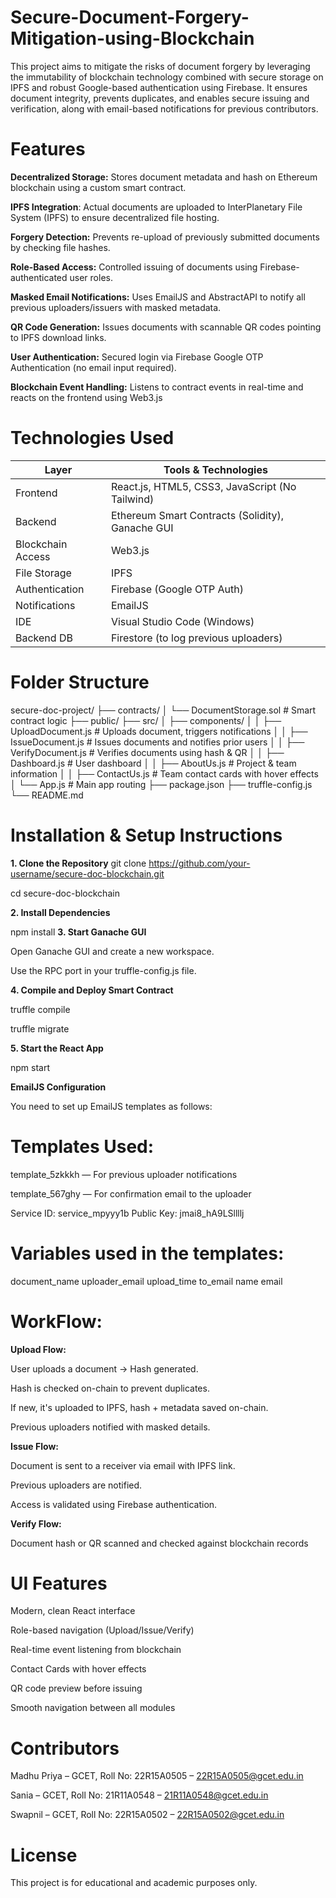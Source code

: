 # Secure-Document-Forgery-Mitigation-using-Blockchain
This project aims to mitigate the risks of document forgery by leveraging the immutability of blockchain technology combined with secure storage on IPFS and robust Google-based authentication using Firebase. It ensures document integrity, prevents duplicates, and enables secure issuing and verification, along with email-based notifications for previous contributors.

# Features

**Decentralized Storage:** Stores document metadata and hash on Ethereum blockchain using a custom smart contract.

**IPFS Integration**: Actual documents are uploaded to InterPlanetary File System (IPFS) to ensure decentralized file hosting.

**Forgery Detection:** Prevents re-upload of previously submitted documents by checking file hashes.

**Role-Based Access:** Controlled issuing of documents using Firebase-authenticated user roles.

**Masked Email Notifications:** Uses EmailJS and AbstractAPI to notify all previous uploaders/issuers with masked metadata.

**QR Code Generation:** Issues documents with scannable QR codes pointing to IPFS download links.

**User Authentication:** Secured login via Firebase Google OTP Authentication (no email input required).

**Blockchain Event Handling:** Listens to contract events in real-time and reacts on the frontend using Web3.js

# Technologies Used

| Layer             | Tools & Technologies                             |
| ----------------- | ------------------------------------------------ |
| Frontend          | React.js, HTML5, CSS3, JavaScript (No Tailwind)  |
| Backend           | Ethereum Smart Contracts (Solidity), Ganache GUI |
| Blockchain Access | Web3.js                                          |
| File Storage      | IPFS                                             |
| Authentication    | Firebase (Google OTP Auth)                       |
| Notifications     | EmailJS                                          |
| IDE               | Visual Studio Code (Windows)                     |
| Backend DB        | Firestore (to log previous uploaders)            | 

# Folder Structure

secure-doc-project/
├── contracts/
│   └── DocumentStorage.sol          # Smart contract logic
├── public/
├── src/
│   ├── components/
│   │   ├── UploadDocument.js        # Uploads document, triggers notifications
│   │   ├── IssueDocument.js         # Issues documents and notifies prior users
│   │   ├── VerifyDocument.js        # Verifies documents using hash & QR
│   │   ├── Dashboard.js             # User dashboard
│   │   ├── AboutUs.js               # Project & team information
│   │   ├── ContactUs.js             # Team contact cards with hover effects
│   └── App.js                       # Main app routing
├── package.json
├── truffle-config.js
└── README.md

# Installation & Setup Instructions

**1. Clone the Repository**
   git clone https://github.com/your-username/secure-doc-blockchain.git
   
   cd secure-doc-blockchain
   
**2. Install Dependencies**

   npm install
**3. Start Ganache GUI**

   Open Ganache GUI and create a new workspace.
   
   Use the RPC port in your truffle-config.js file.
   
**4. Compile and Deploy Smart Contract**

   truffle compile
   
   truffle migrate
   
**5. Start the React App**

   npm start

**EmailJS Configuration**

   You need to set up EmailJS templates as follows:

# Templates Used:

template_5zkkkh — For previous uploader notifications

template_567ghy — For confirmation email to the uploader

Service ID: service_mpyyy1b
Public Key: jmai8_hA9LSllllj

# Variables used in the templates:
document_name
uploader_email
upload_time
to_email
name
email

# WorkFlow:
**Upload Flow:**

User uploads a document → Hash generated.

Hash is checked on-chain to prevent duplicates.

If new, it's uploaded to IPFS, hash + metadata saved on-chain.

Previous uploaders notified with masked details.

**Issue Flow:**

Document is sent to a receiver via email with IPFS link.

Previous uploaders are notified.

Access is validated using Firebase authentication.

**Verify Flow:**

Document hash or QR scanned and checked against blockchain records

# UI Features
Modern, clean React interface

Role-based navigation (Upload/Issue/Verify)

Real-time event listening from blockchain

Contact Cards with hover effects

QR code preview before issuing

Smooth navigation between all modules

# Contributors
Madhu Priya – GCET, Roll No: 22R15A0505 – 22R15A0505@gcet.edu.in

Sania – GCET, Roll No: 21R11A0548 – 21R11A0548@gcet.edu.in

Swapnil – GCET, Roll No: 22R15A0502 – 22R15A0502@gcet.edu.in

 # License
This project is for educational and academic purposes only.

